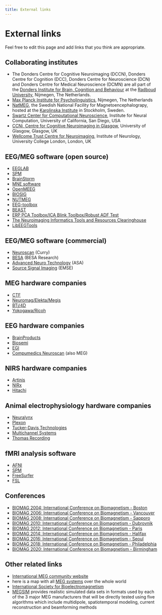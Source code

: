 ```yaml
---
title: External links
---
```


# External links

Feel free to edit this page and add links that you think are appropriate.

## Collaborating institutes

* The Donders Centre for Cognitive Neuroimaging (DCCN), Donders Centre for Cognition (DCC), Donders Centre for Neuroscience (DCN) and Donders Centre for Medical Neuroscience (DCMN) are all part of the [Donders Institute for Brain, Cognition and Behaviour](http://www.ru.nl/donders) at the [Radboud University](http://www.ru.nl), Nijmegen, The Netherlands.
* [Max Planck Institute for Psycholinguistics](http://www.mpi.nl), Nijmegen, The Netherlands
* [NatMEG](http://www.natmeg.se), the Swedish National Facility for Magnetoencephalograpy, hosted at the [Karolinska Institute](http://www.ki.se) in Stockholm, Sweden.
* [Swartz Center for Computational Neuroscience](http://sccn.ucsd.edu), Institute for Neural Computation, University of California, San Diego, USA
* [CCNi, Centre for Cognitive Neuroimaging in Glasgow](http://www.ccni.gla.ac.uk), University of Glasgow, Glasgow, UK
* [Wellcome Trust Centre for Neuroimaging](http://www.fil.ion.ucl.ac.uk/), Institute of Neurology, University College London, London, UK

## EEG/MEG software (open source)

* [EEGLAB](http://www.sccn.ucsd.edu/eeglab)
* [SPM](http://www.fil.ion.ucl.ac.uk/spm/)
* [BrainStorm](http://neuroimage.usc.edu/brainstorm)
* [MNE software](http://www.nmr.mgh.harvard.edu/martinos/userInfo/data/sofMNE.php)
* [OpenMEEG](http://www-sop.inria.fr/odyssee/software/OpenMEEG/)
* [BIOSIG](http://biosig.sourceforge.net)
* [NUTMEG](http://nutmeg.berkeley.edu)
* [EEG-toolbox](http://eeg.sourceforge.net)
* [BEAST](http://www.columbia.edu/~cs2028/beast/beast.htm)
* [ERP PCA Toolbox/ICA Blink Toolbox/Robust ADF Test](http://homepage.mac.com/jdien07/)
* [The Neuroimaging Informatics Tools and Resources Clearinghouse](http://www.nitrc.org/)
* [LibEEGTools](http://libeegtools.sf.net)

## EEG/MEG software (commercial)

* [Neuroscan](http://www.neuro.com) (Curry)
* [BESA](http://www.besa.de) (BESA Research)
* [Advanced Neuro Technology](http://www.ant-software.nl) (ASA)
* [Source Signal Imaging](http://www.sourcesignal.com) (EMSE)

## MEG hardware companies

* [CTF](http://www.ctf.com)
* [Neuromag/Elekta/Megis](http://www.neuromag.com)
* [BTi/4D](http://www.4dneuroimaging.com)
* [Yokogawa/Ricoh](http://www.yokogawa.com/rd/pdf/TR/rd-tr-r00038-006.pdf)

## EEG hardware companies

* [BrainProducts](http://www.brainproducts.de)
* [Biosemi](http://www.biosemi.com)
* [EGI](http://www.egi.com)
* [Compumedics Neuroscan](https://compumedicsneuroscan.com/) (also MEG)

## NIRS hardware companies

* [Artinis](https://www.artinis.com)
* [NIRx](https://nirx.net)
* [Hitachi](http://www.hitachimed.com/products/OpticalTopography)

## Animal electrophysiology hardware companies

* [Neuralynx](https://neuralynx.com)
* [Plexon](https://plexon.com)
* [Tucker-Davis Technologies](https://www.tdt.com)
* [Multichannel Systems](https://www.multichannelsystems.com)
* [Thomas Recording](https://www.thomasrecording.com)

## fMRI analysis software

* [AFNI](http://afni.nimh.nih.gov/afni)
* [SPM](http://www.fil.ion.ucl.ac.uk/spm)
* [FreeSurfer](http://surfer.nmr.mgh.harvard.edu)
* [FSL](http://www.fmrib.ox.ac.uk/fsl)

## Conferences

* [BIOMAG 2004: International Conference on Biomagnetism - Boston](http://www.biomag2004.net)
* [BIOMAG 2006: International Conference on Biomagnetism - Vancouver](http://www.biomag2006.ca)
* [BIOMAG 2008: International Conference on Biomagnetism - Sapporo](http://www.biomag2008.org)
* [BIOMAG 2010: International Conference on Biomagnetism - Dubrovnik](http://www.biomag2010.org)
* [BIOMAG 2012: International Conference on Biomagnetism - Paris](http://www.biomag2012.org)
* [BIOMAG 2014: International Conference on Biomagnetism - Halifax](http://www.biomag2014.org)
* [BIOMAG 2016: International Conference on Biomagnetism - Seoul](http://www.biomag2016.org)
* [BIOMAG 2018: International Conference on Biomagnetism - Philadelphia](http://www.biomag2018.org)
* [BIOMAG 2020: International Conference on Biomagnetism - Birmingham](http://www.biomag2020.org)

## Other related links

* [International MEG community website](http://megcommunity.org/)
* here is a map with all [MEG systems](http://tinyurl.com/megsystems) over the whole world
* [International Society for Bioelectromagnetism](http://www.isbem.org)
* [MEGSIM](http://portal.mind.unm.edu/megsim) provides realistic simulated data sets in formats used by each of the 3 major MEG manufacturers that will be directly tested using five algorithms which include multidipole, spatiotemporal modeling, current reconstruction and beamforming methods

